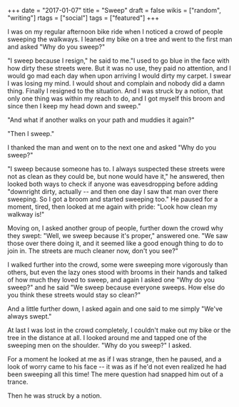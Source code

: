 +++
date = "2017-01-07"
title = "Sweep"
draft = false
wikis = ["random", "writing"]
rtags = ["social"]
tags = ["featured"]
+++

I was on my regular afternoon bike ride when I noticed a crowd of people
sweeping the walkways. I leaned my bike on a tree and  went to the first man and
asked "Why do you sweep?"

"I sweep because I resign," he said to me."I used to go blue in the face with
how dirty these streets were. But it was no use, they paid no attention, and I
would go mad each day when upon arriving I would dirty my carpet. I swear I was
losing my mind. I would shout and complain and nobody did a damn thing. Finally
I resigned to the situation. And I was struck by a notion, that only one thing
was within my reach to do, and I got myself this broom and since then I keep my
head down and sweep."

"And what if another walks on your path and muddies it again?"

"Then I sweep."

I thanked the man and went on to the next one and asked "Why do you sweep?"

"I sweep because someone has to. I always suspected these streets were not as
clean as they could be, but none would have it," he answered, then looked both
ways to check if anyone was eavesdropping before adding "downright dirty,
actually -- and then one day I saw that man over there sweeping. So I got a
broom and started sweeping too." He paused for a moment, tired, then looked at
me again with pride: "Look how clean my walkway is!"

Moving on, I asked another group of people, further down the crowd why they
swept: "Well, we sweep because it's proper," answered one. "We saw those over
there doing it, and it seemed like a good enough thing to do to join in. The
streets are much cleaner now, don't you see?"

I walked further into the crowd, some were sweeping more vigorously than others,
but even the lazy ones stood with brooms in their hands and talked of how much
they loved to sweep, and again I asked one "Why do you sweep?" and he said "We
sweep because everyone sweeps. How else do you think these streets would stay so
clean?"

And a little further down, I asked again and one said to me simply "We've always
swept."

At last I was lost in the crowd completely, I couldn't make out my bike or the
tree in the distance at all. I looked around me and tapped one of the sweeping
men on the shoulder.  "Why do you sweep?" I asked.

For a moment he looked at me as if I was strange, then he paused, and a look of
worry came to his face -- it was as if he'd not even realized he had been
sweeping all this time! The mere question had snapped him out of a trance.

Then he was struck by a notion.
